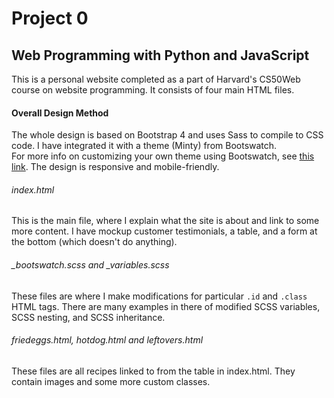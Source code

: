 # Project 0

## Web Programming with Python and JavaScript

This is a personal website completed as a part of Harvard's CS50Web course on website programming.  It consists of four main HTML files.

#### Overall Design Method
The whole design is based on Bootstrap 4 and uses Sass to compile to CSS code.  I have integrated it with a theme (Minty) from Bootswatch.  
For more info on customizing your own theme using Bootswatch, see [this link](https://bootswatch.com/help/).
The design is responsive and mobile-friendly.

###### index.html
This is the main file, where I explain what the site is about and link to some more content.  I have mockup customer testimonials, a table, and a form at the bottom (which doesn't do anything).  


###### _bootswatch.scss and _variables.scss
These files are where I make modifications for particular `.id` and `.class` HTML tags.  There are many examples in there of modified SCSS variables, SCSS nesting, and SCSS inheritance.  

###### friedeggs.html, hotdog.html and leftovers.html
These files are all recipes linked to from the table in index.html.  They contain images and some more custom classes.